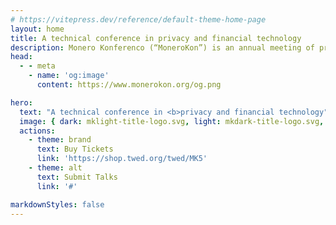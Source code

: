 ```yaml
---
# https://vitepress.dev/reference/default-theme-home-page
layout: home
title: A technical conference in privacy and financial technology
description: Monero Konferenco (“MoneroKon”) is an annual meeting of privacy advocates, cypherpunks, researchers, and developers and is designed to disseminate scientific and technical results in privacy-enhancing technologies and distributed systems.
head:
  - - meta
    - name: 'og:image'
      content: https://www.monerokon.org/og.png

hero:
  text: "A technical conference in <b>privacy and financial technology"
  image: { dark: mklight-title-logo.svg, light: mkdark-title-logo.svg, alt: 'Monero Konferenco'}
  actions:
    - theme: brand
      text: Buy Tickets
      link: 'https://shop.twed.org/twed/MK5'
    - theme: alt
      text: Submit Talks
      link: '#'

markdownStyles: false
---
```

<script setup>
import Digilol from './sponsors/digilol.svg'
import VostoEmisio from './sponsors/vostoemisio.png'
import CakeWallet from './sponsors/cake.webp'
import Trocador from './sponsors/trocador.svg'
import Trocador from './sponsors/monerica-logo-with-site-transparent.svg'

const sponsors = [
    //{ url: 'https://cakewallet.com', img: {src: CakeWallet, alt: 'Cake Wallet'}},
    //{ url: 'https://trocador.app', img: {src: Trocador, alt: 'Trocador' }},
    { url: 'https://www.vostoemisio.com', img: {src: VostoEmisio, alt: 'VOSTO EMISIO'} },
    { url: 'https://www.digilol.net', img: {src: Digilol, alt: 'Digilol'} },
    { url: 'https://monerica.com', img: {src: Monerica, alt: 'Monerica'} },
]
</script>

<MKSponsors :sponsors="sponsors" :invite="true" title="Sponsors:" />
<MKEventInfo />


